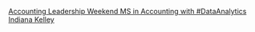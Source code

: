 [Accounting Leadership Weekend   MS in Accounting with #DataAnalytics   Indiana Kelley](https://qi.tc/qi/120417)